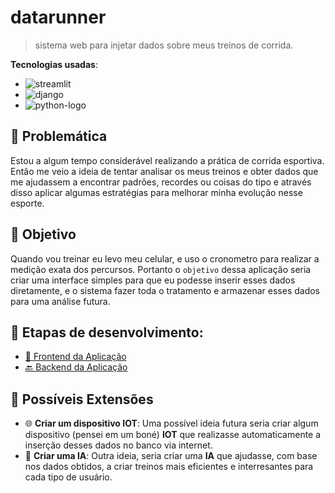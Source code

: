 # datarunner

> sistema web para injetar dados sobre meus treinos de corrida.

**Tecnologias usadas**:
- ![streamlit](https://img.shields.io/badge/stremlit-gray?style=for-the-badge&logo=streamlit)
- ![django](https://img.shields.io/badge/djangorestframework-228B22?style=for-the-badge&logo=django)
- ![python-logo](https://img.shields.io/badge/python-grey?style=for-the-badge&logo=python&logoColor=white)

## 🤔 Problemática

Estou a algum tempo considerável realizando a prática de corrida esportiva. Então me veio a ideia de tentar analisar os meus treinos e obter dados que me ajudassem a encontrar padrões, recordes ou coisas do tipo e através disso aplicar algumas estratégias para melhorar minha evolução nesse esporte.

## 🎯 Objetivo

Quando vou treinar eu levo meu celular, e uso o cronometro para realizar a medição exata dos percursos. Portanto o `objetivo` dessa aplicação seria criar uma interface simples para que eu podesse inserir esses dados diretamente, e o sistema fazer toda o tratamento e armazenar esses dados para uma análise futura.

## 📝 Etapas de desenvolvimento:
- [🎨 Frontend da Aplicação]()
- [🔙 Backend da Aplicação](https://github.com/CarlosG18/datarunner/blob/main/backend/backend.md)

## 🌟 Possíveis Extensões

- 🌐 **Criar um dispositivo IOT**: Uma possível ideia futura seria criar algum dispositivo (pensei em um boné) **IOT** que realizasse automaticamente a inserção desses dados no banco via internet.
- 🤖 **Criar uma IA**: Outra ideia, seria criar uma **IA** que ajudasse, com base nos dados obtidos, a criar treinos mais eficientes e interresantes para cada tipo de usuário.




